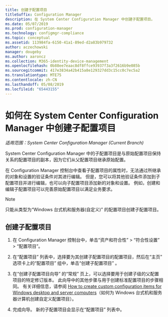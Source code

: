 ```yaml
---
title: 创建子配置项目
titleSuffix: Configuration Manager
description: 在 System Center Configuration Manager 中创建子配置项目。
ms.date: 05/07/2019
ms.prod: configuration-manager
ms.technology: configmgr-compliance
ms.topic: conceptual
ms.assetid: 113984fa-6150-41a1-89ed-d2a83b979732
author: aczechowski
manager: dougeby
ms.author: aaroncz
ms.collection: M365-identity-device-management
ms.openlocfilehash: 0b88ee7eaac8df8ffce93937f3a3f2616b9e085b
ms.sourcegitcommit: 417e3834a42b415a8e129327dd3c15cc0c7ec5a2
ms.translationtype: MTE75
ms.contentlocale: zh-CN
ms.lasthandoff: 05/08/2019
ms.locfileid: "65443155"
---
```

# <a name="how-to-create-child-configuration-items-in-system-center-configuration-manager"></a>如何在 System Center Configuration Manager 中创建子配置项目

*适用范围：System Center Configuration Manager (Current Branch)*

System Center Configuration Manager 中的子配置项目是与原始配置项目保持关系的配置项目的副本，因为它们从父配置项目继承原始配置。  

在 Configuration Manager 控制台中查看子配置项目的属性时，无法通过所继承的对象和设置的验证条件对其进行编辑。 但是，您可以将其他验证条件添加到子配置项目并进行编辑，也可以向子配置项目添加新的对象和设置。
例如，创建和编辑子配置项目可以完善原始配置项目以满足业务要求。  

> [!NOTE]  
>  只能从类型为“Windows 台式机和服务器(自定义)” 的配置项目创建子配置项目。  

## <a name="to-create-a-child-configuration-item"></a>创建子配置项目  

1.  在 Configuration Manager 控制台中，单击“资产和符合性” > “符合性设置” > “配置项目”。  

3.  在“配置项目”  列表中，选择要为其创建子配置项目的配置项目，然后在“主页”  选项卡上的“配置项目”  组中，单击“创建子配置项目” 。  

4.  在“创建子配置项目向导”  的“常规” 页上，可以选择要用于创建子级的父配置项目的特定修订版本。 此向导中的其他步骤与用于创建标准配置项目的步骤相同。 有关详细信息，请参阅 [How to create custom configuration items for Windows desktop and server computers](../../compliance/deploy-use/create-custom-configuration-items-for-windows-desktop-and-server-computers-managed-with-the-client.md)（如何为 Windows 台式机和服务器计算机创建自定义配置项目）。  

5.  完成向导。 新的子配置项目会显示在“配置项目”  列表中。  
